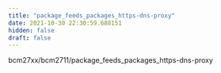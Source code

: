 ```yaml
---
title: "package_feeds_packages_https-dns-proxy"
date: 2021-10-30 22:30:59.688151
hidden: false
draft: false
---
```


bcm27xx/bcm2711/package_feeds_packages_https-dns-proxy

